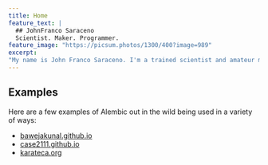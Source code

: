 ```yaml
---
title: Home
feature_text: |
  ## JohnFranco Saraceno
  Scientist. Maker. Programmer.
feature_image: "https://picsum.photos/1300/400?image=989"
excerpt:
"My name is John Franco Saraceno. I'm a trained scientist and amateur maker with years of experience building hobby electronics and developng environmental sensors."
---
```


## Examples

Here are a few examples of Alembic out in the wild being used in a variety of ways:

- [bawejakunal.github.io](https://bawejakunal.github.io/)
- [case2111.github.io](https://case2111.github.io/)
- [karateca.org](https://www.karateca.org/)
